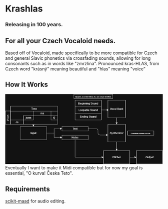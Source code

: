 # Krashlas
### Releasing in 100 years.
## For all your Czech Vocaloid needs. 
Based off of Vocaloid, made specifically to be more compatible for Czech and general Slavic phonetics via crossfading sounds, allowing for long consonants such as in words like "zmrzlina". 
Pronounced kras-HLAS, from Czech word "krásný" meaning beautiful and "hlas" meaning "voice"

## How It Works
![Alt text](krashlas.png)
Eventually I want to make it Midi compatible but for now my goal is essential, "O kurva! Česka Teto".

## Requirements
[scikit-maad](https://scikit-maad.github.io/install.html) for audio editing.